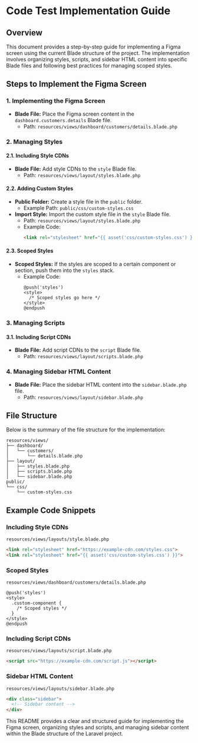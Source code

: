 # Code Test Implementation Guide

## Overview

This document provides a step-by-step guide for implementing a Figma screen using the current Blade structure of the project. The implementation involves organizing styles, scripts, and sidebar HTML content into specific Blade files and following best practices for managing scoped styles.

## Steps to Implement the Figma Screen

### 1. Implementing the Figma Screen
- **Blade File:** Place the Figma screen content in the `dashboard.customers.details` Blade file.
    - Path: `resources/views/dashboard/customers/details.blade.php`

### 2. Managing Styles

#### 2.1. Including Style CDNs
- **Blade File:** Add style CDNs to the `style` Blade file.
    - Path: `resources/views/layout/styles.blade.php`

#### 2.2. Adding Custom Styles
- **Public Folder:** Create a style file in the `public` folder.
    - Example Path: `public/css/custom-styles.css`
- **Import Style:** Import the custom style file in the `style` Blade file.
    - Path: `resources/views/layout/styles.blade.php`
    - Example Code:
      ```html
      <link rel="stylesheet" href="{{ asset('css/custom-styles.css') }}">
      ```

#### 2.3. Scoped Styles
- **Scoped Styles:** If the styles are scoped to a certain component or section, push them into the `styles` stack.
    - Example Code:
      ```blade
      @push('styles')
      <style>
        /* Scoped styles go here */
      </style>
      @endpush
      ```

### 3. Managing Scripts

#### 3.1. Including Script CDNs
- **Blade File:** Add script CDNs to the `script` Blade file.
    - Path: `resources/views/layout/scripts.blade.php`

### 4. Managing Sidebar HTML Content
- **Blade File:** Place the sidebar HTML content into the `sidebar.blade.php` file.
    - Path: `resources/views/layout/sidebar.blade.php`

## File Structure

Below is the summary of the file structure for the implementation:

```
resources/views/
├── dashboard/
│   └── customers/
│       └── details.blade.php
├── layout/
│   ├── styles.blade.php
│   ├── scripts.blade.php
│   └── sidebar.blade.php
public/
└── css/
    └── custom-styles.css
```

## Example Code Snippets

### Including Style CDNs
`resources/views/layouts/style.blade.php`
```html
<link rel="stylesheet" href="https://example-cdn.com/styles.css">
<link rel="stylesheet" href="{{ asset('css/custom-styles.css') }}">
```

### Scoped Styles
`resources/views/dashboard/customers/details.blade.php`
```blade
@push('styles')
<style>
  .custom-component {
    /* Scoped styles */
  }
</style>
@endpush
```

### Including Script CDNs
`resources/views/layouts/script.blade.php`
```html
<script src="https://example-cdn.com/script.js"></script>
```

### Sidebar HTML Content
`resources/views/layouts/sidebar.blade.php`
```html
<div class="sidebar">
  <!-- Sidebar content -->
</div>
```

This README provides a clear and structured guide for implementing the Figma screen, organizing styles and scripts, and managing sidebar content within the Blade structure of the Laravel project.